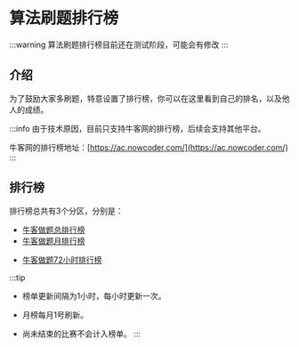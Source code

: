# 算法刷题排行榜

:::warning
算法刷题排行榜目前还在测试阶段，可能会有修改
:::
## 介绍

为了鼓励大家多刷题，特意设置了排行榜，你可以在这里看到自己的排名，以及他人的成绩。

:::info
由于技术原因，目前只支持牛客网的排行榜，后续会支持其他平台。

牛客网的排行榜地址：[https://ac.nowcoder.com/](https://ac.nowcoder.com/)
:::

## 排行榜

排行榜总共有3个分区，分别是：
- [牛客做题总排行榜](./总榜.md)
- [牛客做题月排行榜](./月榜.md)
<!-- - [牛客做题周排行榜](./周榜.md) -->
- [牛客做题72小时排行榜](./72榜.md)

:::tip
<!-- 月榜每月1号更新，总榜每小时更新，72小时榜每小时更新。 -->

- 榜单更新间隔为1小时，每小时更新一次。

- 月榜每月1号刷新。

- 尚未结束的比赛不会计入榜单。
:::